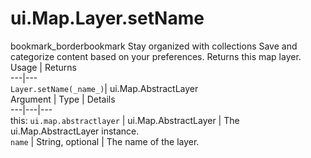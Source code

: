 
#  ui.Map.Layer.setName
bookmark_borderbookmark Stay organized with collections  Save and categorize content based on your preferences.
Returns this map layer.
Usage | Returns  
---|---  
`Layer.setName(_name_)`|  ui.Map.AbstractLayer  
Argument | Type | Details  
---|---|---  
this: `ui.map.abstractlayer` | ui.Map.AbstractLayer | The ui.Map.AbstractLayer instance.  
`name` | String, optional | The name of the layer.  

